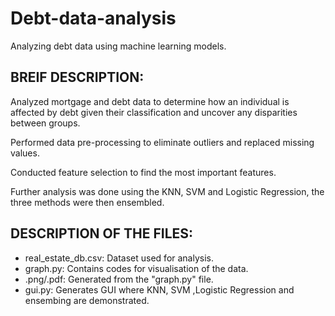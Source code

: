 # Debt-data-analysis
Analyzing debt data using machine learning models.


## BREIF DESCRIPTION: 
Analyzed mortgage and debt data to determine how an individual is affected by debt given their classification and uncover any disparities between groups.

Performed data pre-processing to eliminate outliers and replaced missing values.

Conducted feature selection to find the most important features.

Further analysis was done using the KNN, SVM and Logistic Regression, the three methods were then ensembled.

## DESCRIPTION OF THE FILES:

* real_estate_db.csv: Dataset used for analysis.
* graph.py: Contains codes for visualisation of the data.
* .png/.pdf: Generated from the "graph.py" file.
* gui.py: Generates GUI where KNN, SVM ,Logistic Regression and ensembing are demonstrated.
